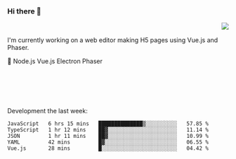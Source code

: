 ### Hi there 👋

<img align="right" src="https://github-readme-stats.vercel.app/api?username=jasonpanggo"/>

<br>
<p align="left">
I'm currently working on a web editor making H5 pages using Vue.js and Phaser.
</p>
<p align="left">
📖 Node.js Vue.js Electron Phaser
</p>
<br>
<br>
<br>
<br>

Development the last week:
<!--START_SECTION:waka-->
```text
JavaScript   6 hrs 15 mins   ██████████████▒░░░░░░░░░░   57.85 % 
TypeScript   1 hr 12 mins    ██▓░░░░░░░░░░░░░░░░░░░░░░   11.14 % 
JSON         1 hr 11 mins    ██▓░░░░░░░░░░░░░░░░░░░░░░   10.99 % 
YAML         42 mins         █▓░░░░░░░░░░░░░░░░░░░░░░░   06.55 % 
Vue.js       28 mins         █░░░░░░░░░░░░░░░░░░░░░░░░   04.42 % 
```
<!--END_SECTION:waka-->

<!--
**JASONPANGGO/jasonpanggo** is a ✨ _special_ ✨ repository because its `README.md` (this file) appears on your GitHub profile.

Here are some ideas to get you started:

- 🔭 I’m currently working on ...
- 🌱 I’m currently learning ...
- 👯 I’m looking to collaborate on ...
- 🤔 I’m looking for help with ...
- 💬 Ask me about ...
- 📫 How to reach me: ...
- 😄 Pronouns: ...
- ⚡ Fun fact: ...
-->
